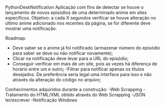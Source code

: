 PythonDeskNotification
Aplicação com fins de detectar se houve o lançamento de novos episódios de uma determinado anime em sites específicos.
Objetivo: a cada X segundos verificar se houve alteração no último anime adicionado nos recentes da página, se for diferente deve mostrar uma notificação.

Roadmap:
- Deve saber se o anime já foi notificado (armazenar número do episódio para saber se deve ou não notificar novamente);
- Clicar na notificação deve levar para a URL do episódio;
- Conseguir verificar em mais de um site, pois as vezes há diferença de horário entre um e outro;
-Filtrar para notificar apenas os títulos desejados. De preferência seria legal uma interface para isso e não através da alteração do código no arquivo;

Conhecimentos adquiridos durante a construção:
-Web Scrapping
-Tratamento do HTML/XML obtido através do Web Scrapping
-JSON ler/escrever
-Notificação Windows